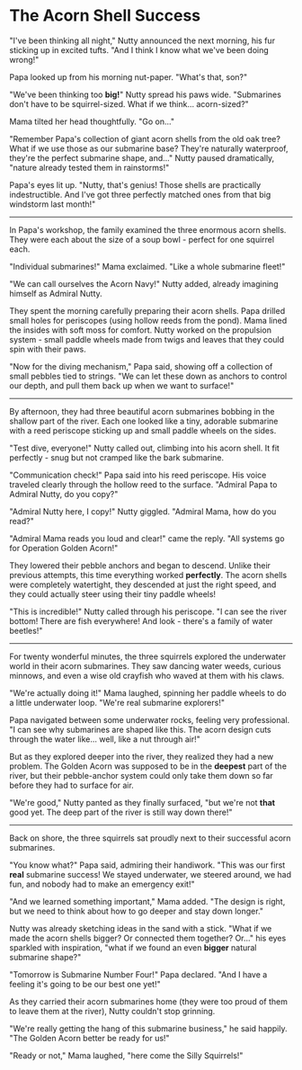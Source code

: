 # The Acorn Shell Success

"I've been thinking all night," Nutty announced the next morning, his fur sticking up in excited tufts. "And I think I know what we've been doing wrong!"

Papa looked up from his morning nut-paper. "What's that, son?"

"We've been thinking too **big!**" Nutty spread his paws wide. "Submarines don't have to be squirrel-sized. What if we think... acorn-sized?"

Mama tilted her head thoughtfully. "Go on..."

"Remember Papa's collection of giant acorn shells from the old oak tree? What if we use those as our submarine base? They're naturally waterproof, they're the perfect submarine shape, and..." Nutty paused dramatically, "nature already tested them in rainstorms!"

Papa's eyes lit up. "Nutty, that's genius! Those shells are practically indestructible. And I've got three perfectly matched ones from that big windstorm last month!"

---

In Papa's workshop, the family examined the three enormous acorn shells. They were each about the size of a soup bowl - perfect for one squirrel each.

"Individual submarines!" Mama exclaimed. "Like a whole submarine fleet!"

"We can call ourselves the Acorn Navy!" Nutty added, already imagining himself as Admiral Nutty.

They spent the morning carefully preparing their acorn shells. Papa drilled small holes for periscopes (using hollow reeds from the pond). Mama lined the insides with soft moss for comfort. Nutty worked on the propulsion system - small paddle wheels made from twigs and leaves that they could spin with their paws.

"Now for the diving mechanism," Papa said, showing off a collection of small pebbles tied to strings. "We can let these down as anchors to control our depth, and pull them back up when we want to surface!"

---

By afternoon, they had three beautiful acorn submarines bobbing in the shallow part of the river. Each one looked like a tiny, adorable submarine with a reed periscope sticking up and small paddle wheels on the sides.

"Test dive, everyone!" Nutty called out, climbing into his acorn shell. It fit perfectly - snug but not cramped like the bark submarine.

"Communication check!" Papa said into his reed periscope. His voice traveled clearly through the hollow reed to the surface. "Admiral Papa to Admiral Nutty, do you copy?"

"Admiral Nutty here, I copy!" Nutty giggled. "Admiral Mama, how do you read?"

"Admiral Mama reads you loud and clear!" came the reply. "All systems go for Operation Golden Acorn!"

They lowered their pebble anchors and began to descend. Unlike their previous attempts, this time everything worked **perfectly**. The acorn shells were completely watertight, they descended at just the right speed, and they could actually steer using their tiny paddle wheels!

"This is incredible!" Nutty called through his periscope. "I can see the river bottom! There are fish everywhere! And look - there's a family of water beetles!"

---

For twenty wonderful minutes, the three squirrels explored the underwater world in their acorn submarines. They saw dancing water weeds, curious minnows, and even a wise old crayfish who waved at them with his claws.

"We're actually doing it!" Mama laughed, spinning her paddle wheels to do a little underwater loop. "We're real submarine explorers!"

Papa navigated between some underwater rocks, feeling very professional. "I can see why submarines are shaped like this. The acorn design cuts through the water like... well, like a nut through air!"

But as they explored deeper into the river, they realized they had a new problem. The Golden Acorn was supposed to be in the **deepest** part of the river, but their pebble-anchor system could only take them down so far before they had to surface for air.

"We're good," Nutty panted as they finally surfaced, "but we're not **that** good yet. The deep part of the river is still way down there!"

---

Back on shore, the three squirrels sat proudly next to their successful acorn submarines.

"You know what?" Papa said, admiring their handiwork. "This was our first **real** submarine success! We stayed underwater, we steered around, we had fun, and nobody had to make an emergency exit!"

"And we learned something important," Mama added. "The design is right, but we need to think about how to go deeper and stay down longer."

Nutty was already sketching ideas in the sand with a stick. "What if we made the acorn shells bigger? Or connected them together? Or..." his eyes sparkled with inspiration, "what if we found an even **bigger** natural submarine shape?"

"Tomorrow is Submarine Number Four!" Papa declared. "And I have a feeling it's going to be our best one yet!"

As they carried their acorn submarines home (they were too proud of them to leave them at the river), Nutty couldn't stop grinning.

"We're really getting the hang of this submarine business," he said happily. "The Golden Acorn better be ready for us!"

"Ready or not," Mama laughed, "here come the Silly Squirrels!"